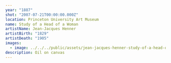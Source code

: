```yaml
---
year: "1887"
shot: "2007-07-21T00:00:00.000Z"
location: Princeton University Art Museum
name: Study of a Head of a Woman
artistName: Jean-Jacques Henner
artistBirth: "1829"
artistDeath: "1905"
images:
  - image: ../../../public/assets/jean-jacques-henner-study-of-a-head-of-a-woman-1887.png
description: Oil on canvas
---
```

